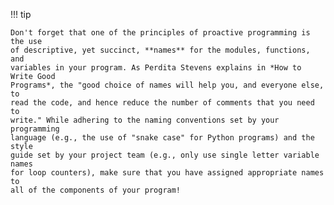 !!! tip

    Don't forget that one of the principles of proactive programming is the use
    of descriptive, yet succinct, **names** for the modules, functions, and
    variables in your program. As Perdita Stevens explains in *How to Write Good
    Programs*, the "good choice of names will help you, and everyone else, to
    read the code, and hence reduce the number of comments that you need to
    write." While adhering to the naming conventions set by your programming
    language (e.g., the use of "snake case" for Python programs) and the style
    guide set by your project team (e.g., only use single letter variable names
    for loop counters), make sure that you have assigned appropriate names to
    all of the components of your program!
